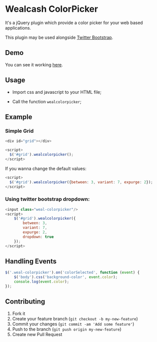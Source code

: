 # Wealcash ColorPicker

It's a jQuery plugin which provide a color picker for your web based applications.

This plugin may be used alongside [Twitter Bootstrap](http://twitter.github.com/bootstrap/).

## Demo

You can see it working [here](http://wealcash.github.com/wealcash-colorpicker).

## Usage

 - Import css and javascript to your HTML file;

 - Call the function `wealcolorpicker`;

## Example

### Simple Grid

```javascript
<div id="grid"></div>

<script>
  $('#grid').wealcolorpicker();
</script>
```
    
If you wanna change the default values:

```javascript
<script>
  $('#grid').wealcolorpicker({between: 3, variant: 7, expurge: 2});
</script>
```
    
### Using twitter bootstrap dropdown:

```javascript
<input class="weal-colorpicker"/>
<script>
	$('#grid').wealcolorpicker({
		between: 3,
		variant: 7,
		expurge: 2,
		dropdown: true
	});
</script>
```
    
## Handling Events

```javascript
$('.weal-colorpicker').on('colorSelected', function (event) {
	$('body').css('background-color', event.color);
	console.log(event.color);
});
```

## Contributing

1. Fork it
2. Create your feature branch (`git checkout -b my-new-feature`)
3. Commit your changes (`git commit -am 'Add some feature'`)
4. Push to the branch (`git push origin my-new-feature`)
5. Create new Pull Request

